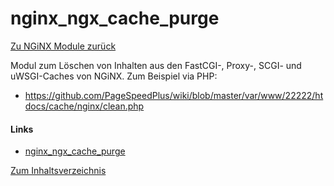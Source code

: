 # nginx_ngx_cache_purge

[Zu NGiNX Module zurück](https://wiki.page-speed.ninja/hosting/nginx/module/)

Modul zum Löschen von Inhalten aus den FastCGI-, Proxy-, SCGI- und uWSGI-Caches von NGiNX. Zum Beispiel via PHP:

- https://github.com/PageSpeedPlus/wiki/blob/master/var/www/22222/htdocs/cache/nginx/clean.php

#### Links

* [nginx_ngx_cache_purge](http://labs.frickle.com/nginx_ngx_cache_purge/)

[Zum Inhaltsverzeichnis](https://wiki.page-speed.ninja/)
